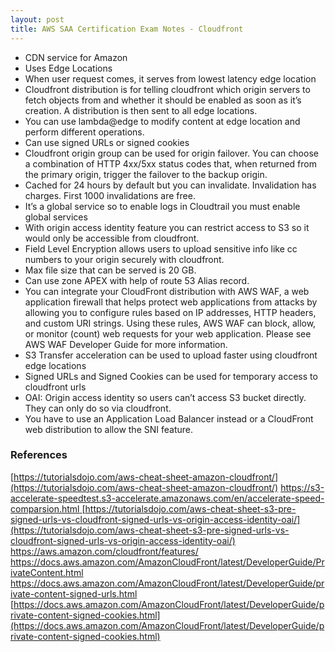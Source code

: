 ```yaml
---
layout: post
title: AWS SAA Certification Exam Notes - Cloudfront
---
```


- CDN service for Amazon
- Uses Edge Locations
- When user request comes, it serves from lowest latency edge location
- Cloudfront distribution is for telling cloudfront which origin servers to fetch objects from and whether it should be enabled as soon as it’s creation. A distribution is then sent to all edge locations.
- You can use lambda@edge to modify content at edge location and perform different operations.
- Can use signed URLs or signed cookies
- Cloudfront origin group can be used for origin failover. You can choose a combination of HTTP 4xx/5xx status codes that, when returned from the primary origin, trigger the failover to the backup origin.
- Cached for 24 hours by default but you can invalidate. Invalidation has charges. First 1000 invalidations are free.
- It’s a global service so to enable logs in Cloudtrail you must enable global services
- With origin access identity feature you can restrict access to S3 so it would only be accessible from cloudfront.
- Field Level Encryption allows users to upload sensitive info like cc numbers to your origin securely with cloudfront.
- Max file size that can be served is 20 GB.
- Can use zone APEX with help of route 53 Alias record.
- You can integrate your CloudFront distribution with AWS WAF, a web application firewall that helps protect web applications from attacks by allowing you to configure rules based on IP addresses, HTTP headers, and custom URI strings. Using these rules, AWS WAF can block, allow, or monitor (count) web requests for your web application. Please see AWS WAF Developer Guide for more information.
- S3 Transfer acceleration can be used to upload faster using cloudfront edge locations
- Signed URLs and Signed Cookies can be used for temporary access to cloudfront urls
- OAI: Origin access identity so users can’t access S3 bucket directly. They can only do so via cloudfront.
- You have to use an Application Load Balancer instead or a CloudFront web distribution to allow the SNI feature.

### References

[https://tutorialsdojo.com/aws-cheat-sheet-amazon-cloudfront/](https://tutorialsdojo.com/aws-cheat-sheet-amazon-cloudfront/)
[https://s3-accelerate-speedtest.s3-accelerate.amazonaws.com/en/accelerate-speed-comparsion.html ](https://s3-accelerate-speedtest.s3-accelerate.amazonaws.com/en/accelerate-speed-comparsion.html )
[https://tutorialsdojo.com/aws-cheat-sheet-s3-pre-signed-urls-vs-cloudfront-signed-urls-vs-origin-access-identity-oai/](https://tutorialsdojo.com/aws-cheat-sheet-s3-pre-signed-urls-vs-cloudfront-signed-urls-vs-origin-access-identity-oai/)
[https://aws.amazon.com/cloudfront/features/ ](https://aws.amazon.com/cloudfront/features/ )
[https://docs.aws.amazon.com/AmazonCloudFront/latest/DeveloperGuide/PrivateContent.html ](https://docs.aws.amazon.com/AmazonCloudFront/latest/DeveloperGuide/PrivateContent.html )
[https://docs.aws.amazon.com/AmazonCloudFront/latest/DeveloperGuide/private-content-signed-urls.html ](https://docs.aws.amazon.com/AmazonCloudFront/latest/DeveloperGuide/private-content-signed-urls.html )
[https://docs.aws.amazon.com/AmazonCloudFront/latest/DeveloperGuide/private-content-signed-cookies.html](https://docs.aws.amazon.com/AmazonCloudFront/latest/DeveloperGuide/private-content-signed-cookies.html)
